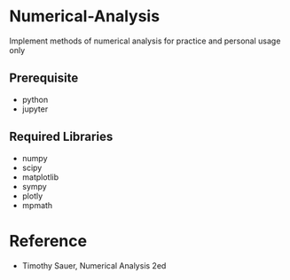 # Numerical-Analysis

Implement methods of numerical analysis for practice and personal usage only

## Prerequisite
- python
- jupyter

## Required Libraries
- numpy
- scipy
- matplotlib
- sympy
- plotly
- mpmath

# Reference
- Timothy Sauer, Numerical Analysis 2ed
